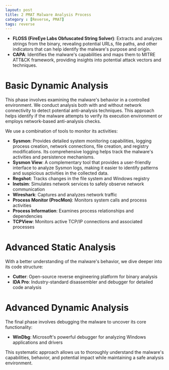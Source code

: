 ```yaml
---
layout: post
title: 2 PMAT Malware Analysis Process
category : [Reverse, PMAT]
tags: reverse
---
```


- **FLOSS (FireEye Labs Obfuscated String Solver)**: Extracts and analyzes strings from the binary, revealing potential URLs, file paths, and other indicators that can help identify the malware's purpose and origin.
- **CAPA**: Identifies the malware's capabilities and maps them to MITRE ATT&CK framework, providing insights into potential attack vectors and techniques.

# Basic Dynamic Analysis

This phase involves examining the malware's behavior in a controlled environment. We conduct analysis both with and without network connectivity to detect potential anti-analysis techniques. This approach helps identify if the malware attempts to verify its execution environment or employs network-based anti-analysis checks.

We use a combination of tools to monitor its activities:

- **Sysmon**: Provides detailed system monitoring capabilities, logging process creation, network connections, file creation, and registry modifications. Its comprehensive logging helps track the malware's activities and persistence mechanisms.
- **Sysmon View**: A complementary tool that provides a user-friendly interface to analyze Sysmon logs, making it easier to identify patterns and suspicious activities in the collected data.
- **Regshot**: Tracks changes in the file system and Windows registry
- **Inetsim**: Simulates network services to safely observe network communication
- **Wireshark**: Captures and analyzes network traffic
- **Process Monitor (ProcMon)**: Monitors system calls and process activities
- **Process Information**: Examines process relationships and dependencies
- **TCPView**: Monitors active TCP/IP connections and associated processes


# Advanced Static Analysis

With a better understanding of the malware's behavior, we dive deeper into its code structure:

- **Cutter**: Open-source reverse engineering platform for binary analysis
- **IDA Pro**: Industry-standard disassembler and debugger for detailed code analysis

# Advanced Dynamic Analysis

The final phase involves debugging the malware to uncover its core functionality:

- **WinDbg**: Microsoft's powerful debugger for analyzing Windows applications and drivers

This systematic approach allows us to thoroughly understand the malware's capabilities, behavior, and potential impact while maintaining a safe analysis environment.